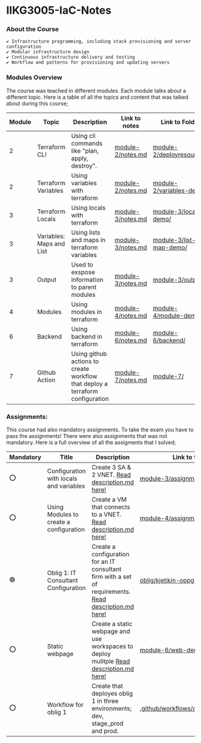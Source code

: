 # IIKG3005-IaC-Notes

### About the Course
    ✔️ Infrastructure programming, including stack provisioning and server configuration
    ✔️ Modular infrastructure design
    ✔️ Continuous infrastructure delivery and testing
    ✔️ Workflow and patterns for provisioning and updating servers



### Modules Overview
The course was teached in different modules. Each module talks about a different topic. 
Here is a table of all the topics and content that was talked about during this course;

| **Module** | **Topic**              | **Description**                                      | **Link to notes**                                                                       | **Link to Folder**        |
|------------|------------------------|------------------------------------------------------|-----------------------------------------------------------------------------------------|---------------------------|
| 2          |   Terraform CLI        |   Using cli commands like "plan, apply, destroy".   |  [module-2/notes.md](https://github.com/KjetilIN/IIKG3005-IaC-Notes/blob/main/module-2/notes.md)   |        [module-2/deployresources/](https://github.com/KjetilIN/IIKG3005-IaC-Notes/tree/main/module-2/delpoyresources)                 |
| 2          |   Terraform Variables  |   Using variables with terraform                     |  [module-2/notes.md](https://github.com/KjetilIN/IIKG3005-IaC-Notes/blob/main/module-2/notes.md)   | [module-2/variables-demo/](https://github.com/KjetilIN/IIKG3005-IaC-Notes/tree/main/module-2/variables-demo)                         |
| 3          |   Terraform Locals  |   Using locals with terraform                     |  [module-3/notes.md](https://github.com/KjetilIN/IIKG3005-IaC-Notes/blob/main/module-3/notes.md)   | [module-3/locals-demo/](https://github.com/KjetilIN/IIKG3005-IaC-Notes/tree/main/module-3/locals-demo)                         |
| 3          |   Variables: Maps and List |   Using lists and maps in terraform variables                    |  [module-3/notes.md](https://github.com/KjetilIN/IIKG3005-IaC-Notes/blob/main/module-3/notes.md)   | [module-3/list-map-demo/](https://github.com/KjetilIN/IIKG3005-IaC-Notes/tree/main/module-3/list-map-demo)                         |
| 3          |   Output |   Used to exspose information to parent modules                    |  [module-3/notes.md](https://github.com/KjetilIN/IIKG3005-IaC-Notes/blob/main/module-3/notes.md)   | [module-3/output/](https://github.com/KjetilIN/IIKG3005-IaC-Notes/tree/main/module-3/output)                         |
| 4          |   Modules |   Using modules in terraform                   |  [module-4/notes.md](https://github.com/KjetilIN/IIKG3005-IaC-Notes/blob/main/module-4/notes.md)   | [module-4/module-demo/](https://github.com/KjetilIN/IIKG3005-IaC-Notes/tree/main/module-4/module-demo)                         |
| 6         |   Backend |   Using backend in terraform          |  [module-6/notes.md](https://github.com/KjetilIN/IIKG3005-IaC-Notes/blob/main/module-6/notes.md)   | [module-6/backend/](https://github.com/KjetilIN/IIKG3005-IaC-Notes/tree/main/module-6/backend)                         |
| 7         |   Github Action |   Using github actions to create workflow that deploy a terraform configuration |  [module-7/notes.md](https://github.com/KjetilIN/IIKG3005-IaC-Notes/blob/main/module-7/notes.md)   | [module-7/](https://github.com/KjetilIN/IIKG3005-IaC-Notes/tree/main/module-7/)                         |



### Assignments:
This course had also mandatory assignments. To take the exam you have to pass the assignments!
There were also assignments that was not mandatory. Here is a full overview of all the assigments that I solved; 

| **Mandatory** | **Title**                                   | **Description**                                                                                                              | **Link to folder** |
|---------------|---------------------------------------------|------------------------------------------------------------------------------------------------------------------------------|--------------------|
|     ⭕️        |  Configuration with locals and variables    | Create 3 SA & 2 VNET. [Read description.md here!](https://github.com/KjetilIN/IIKG3005-IaC-Notes/blob/main/module-3/assignment/description.md )           |  [module-3/assignment/](https://github.com/KjetilIN/IIKG3005-IaC-Notes/tree/main/module-3/assignment)      |
|     ⭕️        |  Using Modules to create a configuration    | Create a VM that connects to a VNET. [Read description.md here!](https://github.com/KjetilIN/IIKG3005-IaC-Notes/blob/main/module-4/assignment/description.md )           |  [module-4/assignment/](https://github.com/KjetilIN/IIKG3005-IaC-Notes/tree/main/module-4/assignment)      |
|     🟢        |  Oblig 1: IT Consultant Configuration    | Create a configuration for an IT consultant firm with a set of requirements. [Read description.md here!](https://github.com/KjetilIN/IIKG3005-IaC-Notes/blob/main/oblig/oppg1_description.md)            |  [oblig/kjetikin-oppg1](https://github.com/KjetilIN/IIKG3005-IaC-Notes/tree/main/oblig/kjetikin-oppg1)      |
|     ⭕️        |  Static webpage   | Create a static webpage and use workspaces to deploy mulitple [Read description.md here!](https://github.com/KjetilIN/IIKG3005-IaC-Notes/blob/main/module-4/assignment/description.md )           |  [module-6/web-demo/](https://github.com/KjetilIN/IIKG3005-IaC-Notes/tree/main/module-6/web-demo)      |
|     ⭕️        |  Workflow for oblig 1   | Create that deployes oblig 1 in three environments; dev, stage_prod and prod.         |  [.github/workflows/oblig1_deploy.yml](https://github.com/KjetilIN/IIKG3005-IaC-Notes/tree/main/.github/workflows/oblig1_deploy.yml)      |
